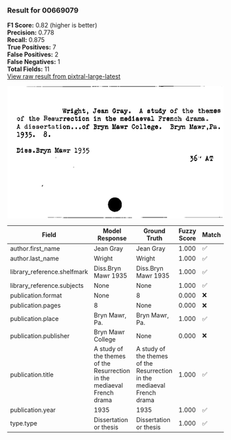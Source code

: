 ### Result for 00669079
**F1 Score:** 0.82 (higher is better)<br>**Precision:** 0.778<br>**Recall:** 0.875<br>**True Positives:** 7<br>**False Positives:** 2<br>**False Negatives:** 1<br>**Total Fields:** 11<br>[View raw result from pixtral-large-latest](https://github.com/RISE-UNIBAS/humanities_data_benchmark/blob/main/results/2025-09-25/T0159/request_T0159_00669079.json)

<img src="https://github.com/RISE-UNIBAS/humanities_data_benchmark/blob/main/benchmarks/zettelkatalog/images/00669079.jpg?raw=true" alt="00669079" width="600px">

| Field | Model Response | Ground Truth | Fuzzy Score | Match |
|-------|----------------|--------------|-------------|-------|
| author.first_name | Jean Gray | Jean Gray | 1.000 | ✅ |
| author.last_name | Wright | Wright | 1.000 | ✅ |
| library_reference.shelfmark | Diss.Bryn Mawr 1935 | Diss.Bryn Mawr 1935 | 1.000 | ✅ |
| library_reference.subjects | None | None | 1.000 | ✅ |
| publication.format | None | 8 | 0.000 | ❌ |
| publication.pages | 8 | None | 0.000 | ❌ |
| publication.place | Bryn Mawr, Pa. | Bryn Mawr, Pa. | 1.000 | ✅ |
| publication.publisher | Bryn Mawr College | None | 0.000 | ❌ |
| publication.title | A study of the themes of the Resurrection in the mediaeval French drama | A study of the themes of the Resurrection in the mediaeval French drama | 1.000 | ✅ |
| publication.year | 1935 | 1935 | 1.000 | ✅ |
| type.type | Dissertation or thesis | Dissertation or thesis | 1.000 | ✅ |
